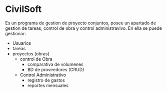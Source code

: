 # CivilSoft
Es un programa de gestion de proyecto conjuntos, posee un apartado de gestion de tareas, control de obra y control administravivo.
En ella se puede gestionar:
- Usuarios
- tareas
- proyectos (obras)
    - control de Obra
        - comparativa de volumenes
        - BD de proveedores (CRUD)
    - Control Administrativo
        - registro de gastos
        - reportes mensuales
